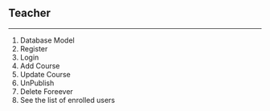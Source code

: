 ## Teacher
------
1. Database Model
2. Register
3. Login
4. Add Course
5. Update Course
6. UnPublish
7. Delete Foreever
8. See the list of enrolled users